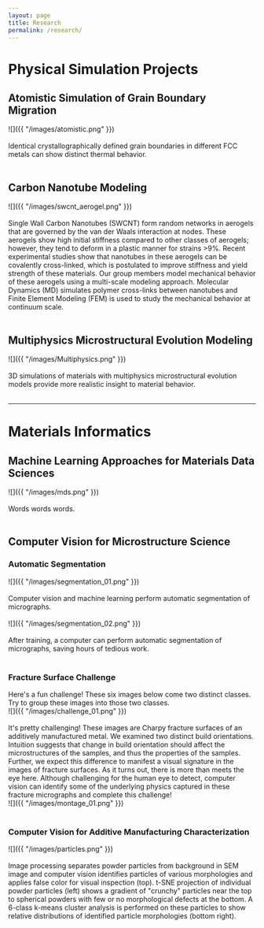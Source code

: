 ```yaml
---
layout: page
title: Research
permalink: /research/
---
```

# Physical Simulation Projects
## Atomistic Simulation of Grain Boundary Migration
![]({{ "/images/atomistic.png" }})
<br>
<br>
Identical crystallographically defined grain boundaries in different FCC metals can show distinct thermal behavior.
<br>
<br>

## Carbon Nanotube Modeling
![]({{ "/images/swcnt_aerogel.png" }})
<br>
<br>
Single Wall Carbon Nanotubes (SWCNT) form random networks in aerogels that are governed by the van der Waals interaction at nodes. These aerogels show high initial stiffness compared to other classes of aerogels; however, they tend to deform in a plastic manner for strains >9%. Recent experimental studies show that nanotubes in these aerogels can be covalently cross-linked, which is postulated to improve stiffness and yield strength of these materials. Our group members model mechanical behavior of these aerogels using a multi-scale modeling approach. Molecular Dynamics (MD) simulates polymer cross-links between nanotubes and Finite Element Modeling (FEM) is used to study the mechanical behavior at continuum scale.
<br>
<br>

## Multiphysics Microstructural Evolution Modeling
![]({{ "/images/Multiphysics.png" }})
<br>
<br>
3D simulations of materials with multiphysics microstructural evolution models provide more realistic insight to material behavior.
<br>
<br>

*****
# Materials Informatics

## Machine Learning Approaches for Materials Data Sciences
![]({{ "/images/mds.png" }})
<br>
<br>
Words words words.
<br>
<br>

## Computer Vision for Microstructure Science
### Automatic Segmentation
![]({{ "/images/segmentation_01.png" }})
<br>
<br>
Computer vision and machine learning perform automatic segmentation of micrographs.
<br>
<br>
![]({{ "/images/segmentation_02.png" }})
<br>
<br>
After training, a computer can perform automatic segmentation of micrographs, saving hours of tedious work.
<br>
<br>

### Fracture Surface Challenge
Here's a fun challenge! These six images below come two distinct classes. Try to group these images into those two classes.
<br>
![]({{ "/images/challenge_01.png" }})
<br>
<br>
It's pretty challenging! These images are Charpy fracture surfaces of an additively manufactured metal. We examined two distinct build orientations. Intuition suggests that change in build orientation should affect the microstructures of the samples, and thus the properties of the samples. Further, we expect this difference to manifest a visual signature in the images of fracture surfaces. As it turns out, there is more than meets the eye here. Although challenging for the human eye to detect, computer vision can identify some of the underlying physics captured in these fracture micrographs and complete this challenge!
<br>
![]({{ "/images/montage_01.png" }})
<br>
<br>

### Computer Vision for Additive Manufacturing Characterization
![]({{ "/images/particles.png" }})
<br>
<br>
Image processing separates powder particles from background in SEM image and computer vision identifies particles of various morphologies and applies false color for visual inspection (top). t-SNE projection of individual powder particles (left) shows a gradient of "crunchy" particles near the top to spherical powders with few or no morphological defects at the bottom. A 6-class k-means cluster analysis is performed on these particles to show relative distributions of identified particle morphologies (bottom right).
<br>
<br>
